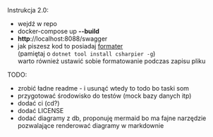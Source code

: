 Instrukcja 2.0:  
- wejdź w repo
- docker-compose up **--build**
- **http**://localhost:8088/swagger
- jak piszesz kod to posiadaj [formater](https://csharpier.com/docs/Editors)  
(pamiętaj o `dotnet tool install csharpier -g`)  
warto również ustawić sobie formatowanie podczas zapisu pliku

TODO:  
- zrobić ładne readme - i usunąć wtedy to todo bo taski som
- przygotować środowisko do testów (mock bazy danych itp)
- dodać ci (cd?)
- dodać LICENSE
- dodać diagramy z db, proponuję mermaid bo ma fajne narzędzie pozwalające renderować diagramy w markdownie